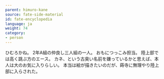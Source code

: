 ```yaml
---
parent: himuro-kane
source: fate-side-material
id: fate-encyclopedia
language: ja
weight: 74
category:
- person
---
```


ひむろかね。
2年A組の仲良し三人組の一人。
おもにつっこみ担当。
陸上部では高く跳ぶ方のエース。
カネ、という古臭い名前を嫌っているかと思えば、本人は大のお気に入りらしい。
本当は絵が描きたいのだが、蒔寺に無理やり陸上部に入らされた。
